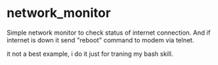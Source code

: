 # network_monitor
Simple network monitor to check status of internet connection.
And if internet is down it send "reboot" command to modem via telnet.

it not a best example, i do it just for traning my bash skill.

